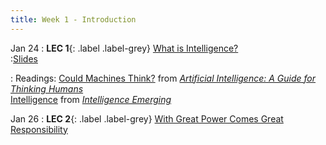 ```yaml
---
title: Week 1 - Introduction
---
```


Jan 24
: **LEC 1**{: .label .label-grey} [What is Intelligence?](#)  
   :[Slides](#)
   
: Readings: [Could Machines Think?](https://canvas.harvard.edu/files/14184273/download?download_frd=1) from [_Artificial Intelligence: A Guide for Thinking Humans_](https://us.macmillan.com/books/9780374715236/artificialintelligence) \
            [Intelligence](https://canvas.harvard.edu/files/14184275/download?download_frd=1) from [_Intelligence Emerging_](https://mitpress.mit.edu/books/intelligence-emerging)
            
Jan 26
: **LEC 2**{: .label .label-grey} [With Great Power Comes Great Responsibility](#)

